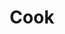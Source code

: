 ---
title: Cook
layout: collection
permalink: /cook/
collection: cook
entries_layout: grid
classes: wide
---
